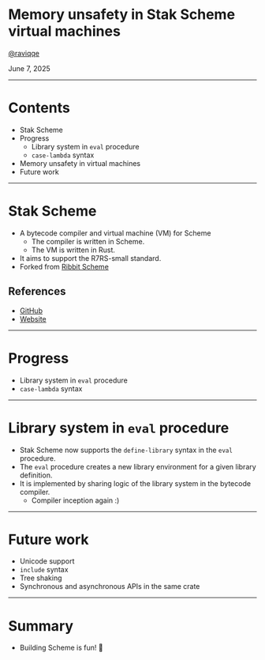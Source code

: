 # Memory unsafety in Stak Scheme virtual machines

[@raviqqe](https://github.com/raviqqe)

June 7, 2025

---

# Contents

- Stak Scheme
- Progress
  - Library system in `eval` procedure
  - `case-lambda` syntax
- Memory unsafety in virtual machines
- Future work

---

# Stak Scheme

- A bytecode compiler and virtual machine (VM) for Scheme
  - The compiler is written in Scheme.
  - The VM is written in Rust.
- It aims to support the R7RS-small standard.
- Forked from [Ribbit Scheme](https://github.com/udem-dlteam/ribbit)

## References

- [GitHub](https://github.com/raviqqe/stak)
- [Website](https://raviqqe.com/stak)

---

# Progress

- Library system in `eval` procedure
- `case-lambda` syntax

---

# Library system in `eval` procedure

- Stak Scheme now supports the `define-library` syntax in the `eval` procedure.
- The `eval` procedure creates a new library environment for a given library definition.
- It is implemented by sharing logic of the library system in the bytecode compiler.
  - Compiler inception again :)

---

# Future work

- Unicode support
- `include` syntax
- Tree shaking
- Synchronous and asynchronous APIs in the same crate

---

# Summary

- Building Scheme is fun! 🥳
